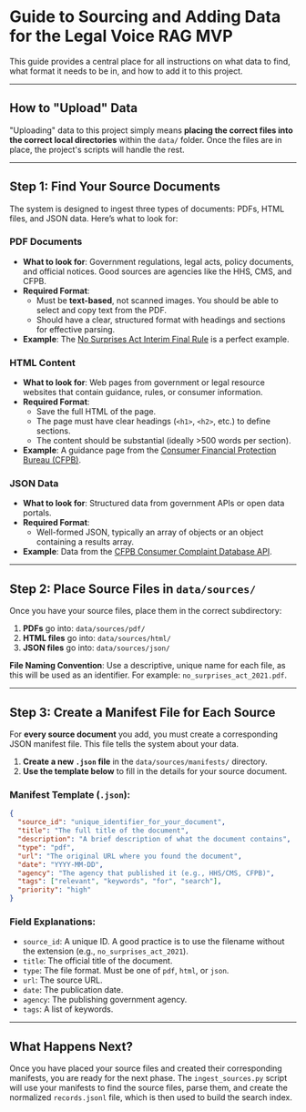 # Guide to Sourcing and Adding Data for the Legal Voice RAG MVP

This guide provides a central place for all instructions on what data to find, what format it needs to be in, and how to add it to this project.

---

## How to "Upload" Data

"Uploading" data to this project simply means **placing the correct files into the correct local directories** within the `data/` folder. Once the files are in place, the project's scripts will handle the rest.

---

## Step 1: Find Your Source Documents

The system is designed to ingest three types of documents: PDFs, HTML files, and JSON data. Here’s what to look for:

### **PDF Documents**
*   **What to look for**: Government regulations, legal acts, policy documents, and official notices. Good sources are agencies like the HHS, CMS, and CFPB.
*   **Required Format**:
    *   Must be **text-based**, not scanned images. You should be able to select and copy text from the PDF.
    *   Should have a clear, structured format with headings and sections for effective parsing.
*   **Example**: The [No Surprises Act Interim Final Rule](https://www.cms.gov/files/document/no-surprises-act-interim-final-rule.pdf) is a perfect example.

### **HTML Content**
*   **What to look for**: Web pages from government or legal resource websites that contain guidance, rules, or consumer information.
*   **Required Format**:
    *   Save the full HTML of the page.
    *   The page must have clear headings (`<h1>`, `<h2>`, etc.) to define sections.
    *   The content should be substantial (ideally >500 words per section).
*   **Example**: A guidance page from the [Consumer Financial Protection Bureau (CFPB)](https://www.consumerfinance.gov/consumer-tools/).

### **JSON Data**
*   **What to look for**: Structured data from government APIs or open data portals.
*   **Required Format**:
    *   Well-formed JSON, typically an array of objects or an object containing a results array.
*   **Example**: Data from the [CFPB Consumer Complaint Database API](https://www.consumerfinance.gov/data-research/consumer-complaints/search/api/v1/).

---

## Step 2: Place Source Files in `data/sources/`

Once you have your source files, place them in the correct subdirectory:

1.  **PDFs** go into: `data/sources/pdf/`
2.  **HTML files** go into: `data/sources/html/`
3.  **JSON files** go into: `data/sources/json/`

**File Naming Convention**: Use a descriptive, unique name for each file, as this will be used as an identifier. For example: `no_surprises_act_2021.pdf`.

---

## Step 3: Create a Manifest File for Each Source

For **every source document** you add, you must create a corresponding JSON manifest file. This file tells the system about your data.

1.  **Create a new `.json` file** in the `data/sources/manifests/` directory.
2.  **Use the template below** to fill in the details for your source document.

### Manifest Template (`.json`):
```json
{
  "source_id": "unique_identifier_for_your_document",
  "title": "The full title of the document",
  "description": "A brief description of what the document contains",
  "type": "pdf",
  "url": "The original URL where you found the document",
  "date": "YYYY-MM-DD",
  "agency": "The agency that published it (e.g., HHS/CMS, CFPB)",
  "tags": ["relevant", "keywords", "for", "search"],
  "priority": "high"
}
```

### Field Explanations:
*   `source_id`: A unique ID. A good practice is to use the filename without the extension (e.g., `no_surprises_act_2021`).
*   `title`: The official title of the document.
*   `type`: The file format. Must be one of `pdf`, `html`, or `json`.
*   `url`: The source URL.
*   `date`: The publication date.
*   `agency`: The publishing government agency.
*   `tags`: A list of keywords.

---

## What Happens Next?

Once you have placed your source files and created their corresponding manifests, you are ready for the next phase. The `ingest_sources.py` script will use your manifests to find the source files, parse them, and create the normalized `records.jsonl` file, which is then used to build the search index.
